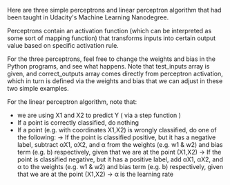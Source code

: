Here are three simple perceptrons and linear perceptron algorithm that had been taught in Udacity's Machine Learning Nanodegree.

Perceptrons contain an activation function (which can be interpreted as some sort of mapping function) that transforms inputs into certain output value based on specific activation rule.

For the three perceptrons, feel free to change the weights and bias in the Python programs, and see what happens. 
Note that test_inputs array is given, and correct_outputs array comes directly from perceptron activation, which in turn is defined via the weights and bias that we can adjust in these two simple examples.

For the linear perceptron algorithm, note that:
- we are using X1 and X2 to predict Y ( via a step function )
- If a point is correctly classified, do nothing
- If a point (e.g. with coordinates X1,X2) is wrongly classified, do one of the following: 
  &rarr; If the point is classified positive, but it has a negative label, subtract αX1, αX2, and α from the weights (e.g. w1 & w2) and bias term (e.g. b) respectively, given that we are at the point (X1,X2)
  &rarr; If the point is classified negative, but it has a positive label, add αX1, αX2, and α to the weights (e.g. w1 & w2) and bias term (e.g. b) respectively, given that we are at the point (X1,X2)
  &rarr; α is the learning rate
